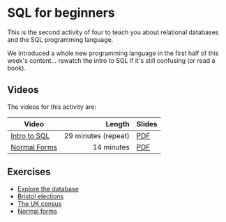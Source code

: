 # SQL for beginners

This is the second activity of four to teach you about relational databases and the SQL programming language.

We introduced a whole new programming language in the first half of
this week's content... rewatch the intro to SQL if it's still confusing
(or read a book).

## Videos

The videos for this activity are:

| Video | Length | Slides |
|-------|-------:|--------|
| [Intro to SQL](https://web.microsoftstream.com/video/8f2881d9-82f7-4364-a227-e555b776cda0) | 29 minutes (repeat) | [PDF](https://uob-my.sharepoint.com/:b:/g/personal/me17847_bristol_ac_uk/EaUps_sEdCNAneB4qz3VcS0Bw-yqRF7knK6ODUGu00GtNA) |
| [Normal Forms](https://web.microsoftstream.com/video/6a9b6876-9e38-4e92-afed-7aaa872714cf?list=studio)   | 14 minutes | [PDF](https://uob-my.sharepoint.com/:b:/g/personal/me17847_bristol_ac_uk/EQzXXyCAs-NCicgguerjs2AB6uzpeLsteXg2I07g0MjLZg?e=SzrlgF) |

## Exercises

  - [Explore the database](./explore-database.md)
  - [Bristol elections](./elections.md)
  - [The UK census](./census.md)
  - [Normal forms](./normalforms.md)
